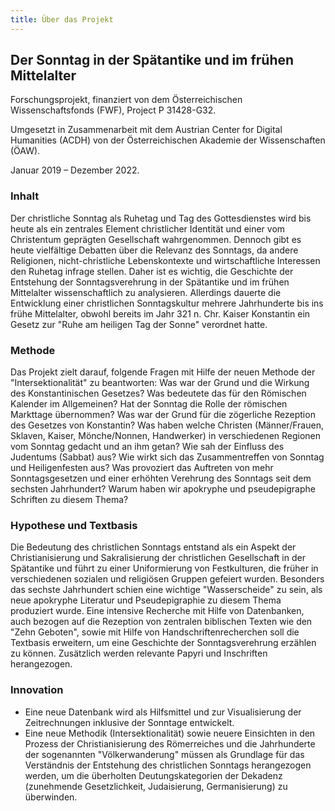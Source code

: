 ```yaml
---
title: Über das Projekt
---
```


## Der Sonntag in der Spätantike und im frühen Mittelalter

Forschungsprojekt, finanziert von dem Österreichischen Wissenschaftsfonds (FWF),
Project P 31428-G32.

Umgesetzt in Zusammenarbeit mit dem Austrian Center for Digital Humanities
(ACDH) von der Österreichischen Akademie der Wissenschaften (ÖAW).

Januar 2019 – Dezember 2022.

### Inhalt

Der christliche Sonntag als Ruhetag und Tag des Gottesdienstes wird bis heute
als ein zentrales Element christlicher Identität und einer vom Christentum
geprägten Gesellschaft wahrgenommen. Dennoch gibt es heute vielfältige Debatten
über die Relevanz des Sonntags, da andere Religionen, nicht-christliche
Lebenskontexte und wirtschaftliche Interessen den Ruhetag infrage stellen. Daher
ist es wichtig, die Geschichte der Entstehung der Sonntagsverehrung in der
Spätantike und im frühen Mittelalter wissenschaftlich zu analysieren. Allerdings
dauerte die Entwicklung einer christlichen Sonntagskultur mehrere Jahrhunderte
bis ins frühe Mittelalter, obwohl bereits im Jahr 321 n. Chr. Kaiser Konstantin
ein Gesetz zur "Ruhe am heiligen Tag der Sonne" verordnet hatte.

### Methode

Das Projekt zielt darauf, folgende Fragen mit Hilfe der neuen Methode der
"Intersektionalität" zu beantworten: Was war der Grund und die Wirkung des
Konstantinischen Gesetzes? Was bedeutete das für den Römischen Kalender im
Allgemeinen? Hat der Sonntag die Rolle der römischen Markttage übernommen? Was
war der Grund für die zögerliche Rezeption des Gesetzes von Konstantin? Was
haben welche Christen (Männer/Frauen, Sklaven, Kaiser, Mönche/Nonnen,
Handwerker) in verschiedenen Regionen vom Sonntag gedacht und an ihm getan? Wie
sah der Einfluss des Judentums (Sabbat) aus? Wie wirkt sich das Zusammentreffen
von Sonntag und Heiligenfesten aus? Was provoziert das Auftreten von mehr
Sonntagsgesetzen und einer erhöhten Verehrung des Sonntags seit dem sechsten
Jahrhundert? Warum haben wir apokryphe und pseudepigraphe Schriften zu diesem
Thema?

### Hypothese und Textbasis

Die Bedeutung des christlichen Sonntags entstand als ein Aspekt der
Christianisierung und Sakralisierung der christlichen Gesellschaft in der
Spätantike und führt zu einer Uniformierung von Festkulturen, die früher in
verschiedenen sozialen und religiösen Gruppen gefeiert wurden. Besonders das
sechste Jahrhundert schien eine wichtige "Wasserscheide" zu sein, als neue
apokryphe Literatur und Pseudepigraphie zu diesem Thema produziert wurde. Eine
intensive Recherche mit Hilfe von Datenbanken, auch bezogen auf die Rezeption
von zentralen biblischen Texten wie den "Zehn Geboten", sowie mit Hilfe von
Handschriftenrecherchen soll die Textbasis erweitern, um eine Geschichte der
Sonntagsverehrung erzählen zu können. Zusätzlich werden relevante Papyri und
Inschriften herangezogen.

### Innovation

- Eine neue Datenbank wird als Hilfsmittel und zur Visualisierung der
  Zeitrechnungen inklusive der Sonntage entwickelt.
- Eine neue Methodik (Intersektionalität) sowie neuere Einsichten in den Prozess
  der Christianisierung des Römerreiches und die Jahrhunderte der sogenannten
  "Völkerwanderung" müssen als Grundlage für das Verständnis der Entstehung des
  christlichen Sonntags herangezogen werden, um die überholten
  Deutungskategorien der Dekadenz (zunehmende Gesetzlichkeit, Judaisierung,
  Germanisierung) zu überwinden.
